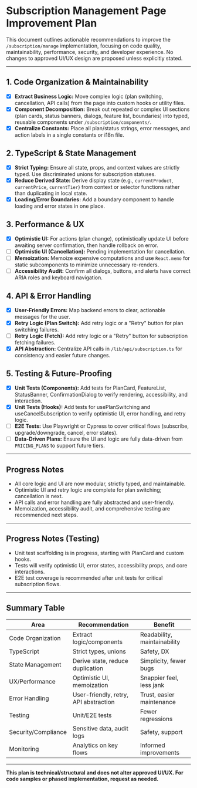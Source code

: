 # Subscription Management Page Improvement Plan

This document outlines actionable recommendations to improve the `/subscription/manage` implementation, focusing on code quality, maintainability, performance, security, and developer experience. No changes to approved UI/UX design are proposed unless explicitly stated.

---

## 1. Code Organization & Maintainability
- [x] **Extract Business Logic:** Move complex logic (plan switching, cancellation, API calls) from the page into custom hooks or utility files.
- [x] **Component Decomposition:** Break out repeated or complex UI sections (plan cards, status banners, dialogs, feature list, boundaries) into typed, reusable components under `/subscription/components/`.
- [x] **Centralize Constants:** Place all plan/status strings, error messages, and action labels in a single constants or i18n file.

## 2. TypeScript & State Management
- [x] **Strict Typing:** Ensure all state, props, and context values are strictly typed. Use discriminated unions for subscription statuses.
- [x] **Reduce Derived State:** Derive display state (e.g., `currentProduct`, `currentPrice`, `currentTier`) from context or selector functions rather than duplicating in local state.
- [x] **Loading/Error Boundaries:** Add a boundary component to handle loading and error states in one place.

## 3. Performance & UX
- [x] **Optimistic UI:** For actions (plan change), optimistically update UI before awaiting server confirmation, then handle rollback on error.
- [ ] **Optimistic UI (Cancellation):** Pending implementation for cancellation.
- [ ] **Memoization:** Memoize expensive computations and use `React.memo` for static subcomponents to minimize unnecessary re-renders.
- [ ] **Accessibility Audit:** Confirm all dialogs, buttons, and alerts have correct ARIA roles and keyboard navigation.

## 4. API & Error Handling
- [x] **User-Friendly Errors:** Map backend errors to clear, actionable messages for the user.
- [x] **Retry Logic (Plan Switch):** Add retry logic or a "Retry" button for plan switching failures.
- [ ] **Retry Logic (Fetch):** Add retry logic or a "Retry" button for subscription fetching failures.
- [x] **API Abstraction:** Centralize API calls in `/lib/api/subscription.ts` for consistency and easier future changes.

## 5. Testing & Future-Proofing
- [x] **Unit Tests (Components):** Add tests for PlanCard, FeatureList, StatusBanner, ConfirmationDialog to verify rendering, accessibility, and interaction.
- [x] **Unit Tests (Hooks):** Add tests for usePlanSwitching and useCancelSubscription to verify optimistic UI, error handling, and retry logic.
- [ ] **E2E Tests:** Use Playwright or Cypress to cover critical flows (subscribe, upgrade/downgrade, cancel, error states).
- [ ] **Data-Driven Plans:** Ensure the UI and logic are fully data-driven from `PRICING_PLANS` to support future tiers.

---

## Progress Notes
- All core logic and UI are now modular, strictly typed, and maintainable.
- Optimistic UI and retry logic are complete for plan switching; cancellation is next.
- API calls and error handling are fully abstracted and user-friendly.
- Memoization, accessibility audit, and comprehensive testing are recommended next steps.

---

## Progress Notes (Testing)
- Unit test scaffolding is in progress, starting with PlanCard and custom hooks.
- Tests will verify optimistic UI, error states, accessibility props, and core interactions.
- E2E test coverage is recommended after unit tests for critical subscription flows.

---

## Summary Table

| Area                   | Recommendation                                | Benefit                       |
|------------------------|-----------------------------------------------|-------------------------------|
| Code Organization      | Extract logic/components                      | Readability, maintainability  |
| TypeScript             | Strict types, unions                          | Safety, DX                    |
| State Management       | Derive state, reduce duplication              | Simplicity, fewer bugs        |
| UX/Performance         | Optimistic UI, memoization                    | Snappier feel, less jank      |
| Error Handling         | User-friendly, retry, API abstraction         | Trust, easier maintenance     |
| Testing                | Unit/E2E tests                                | Fewer regressions             |
| Security/Compliance    | Sensitive data, audit logs                    | Safety, support               |
| Monitoring             | Analytics on key flows                        | Informed improvements         |

---

**This plan is technical/structural and does not alter approved UI/UX. For code samples or phased implementation, request as needed.**
